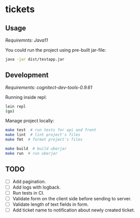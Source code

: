 # tickets


## Usage

*Requiremnts: Java11*

You could run the project using pre-built jar-file:

```bash
java -jar dist/testapp.jar
```

## Development

*Requirements: cognitect-dev-tools-0.9.61*

Running inside repl:

```bash
lein repl
(go)
```

Manage project locally:

```bash
make test  # run tests for api and front
make lint  # lint project's files
make fmt  # format project's files
```

```bash
make build  # build uberjar
make run  # run uberjar
```

## TODO
- [ ] Add pagination.
- [ ] Add logs with logback.
- [ ] Run tests in CI.
- [ ] Validate form on the client side before sending to server. 
- [ ] Validate length of text fields in form.
- [ ] Add ticket name to notification about newly created ticket.
